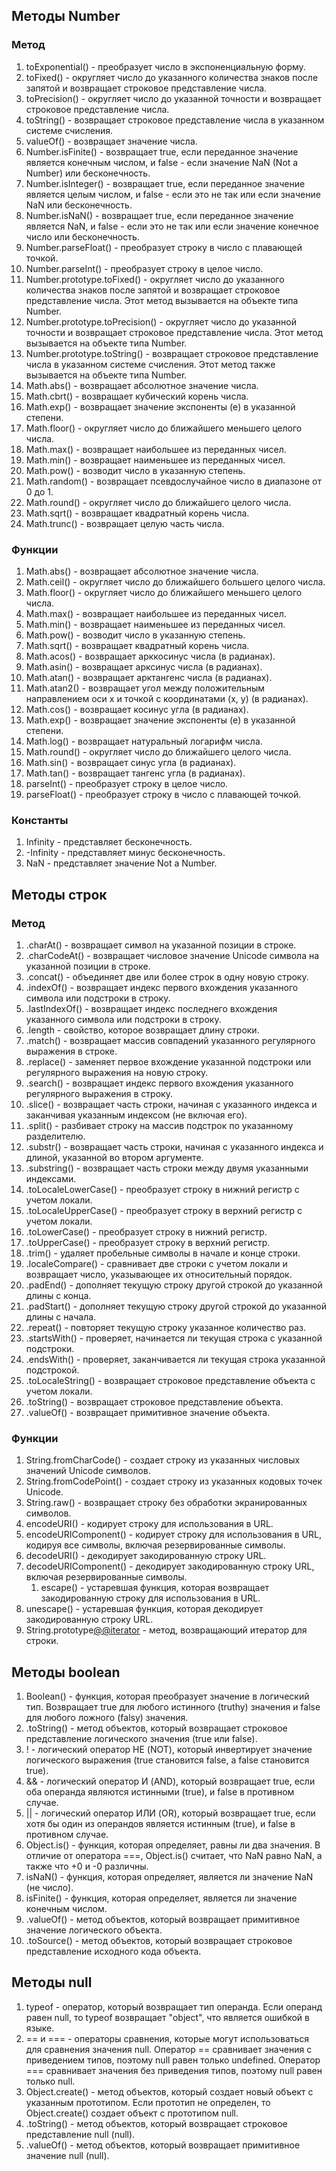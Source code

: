 
## Методы Number

### Метод

1. toExponential() - преобразует число в экспоненциальную форму.
2. toFixed() - округляет число до указанного количества знаков после запятой и возвращает строковое представление числа.
3. toPrecision() - округляет число до указанной точности и возвращает строковое представление числа.
4. toString() - возвращает строковое представление числа в указанном системе счисления.
5. valueOf() - возвращает значение числа.
6. Number.isFinite() - возвращает true, если переданное значение является конечным числом, и false - если значение NaN (Not a Number) или бесконечность.
7. Number.isInteger() - возвращает true, если переданное значение является целым числом, и false - если это не так или если значение NaN или бесконечность.
8. Number.isNaN() - возвращает true, если переданное значение является NaN, и false - если это не так или если значение конечное число или бесконечность.
9. Number.parseFloat() - преобразует строку в число с плавающей точкой.
10. Number.parseInt() - преобразует строку в целое число.
11. Number.prototype.toFixed() - округляет число до указанного количества знаков после запятой и возвращает строковое представление числа. Этот метод вызывается на объекте типа Number.
12. Number.prototype.toPrecision() - округляет число до указанной точности и возвращает строковое представление числа. Этот метод вызывается на объекте типа Number.
13. Number.prototype.toString() - возвращает строковое представление числа в указанном системе счисления. Этот метод также вызывается на объекте типа Number.
14. Math.abs() - возвращает абсолютное значение числа.
15. Math.cbrt() - возвращает кубический корень числа.
17. Math.exp() - возвращает значение экспоненты (e) в указанной степени.
18. Math.floor() - округляет число до ближайшего меньшего целого числа.
24. Math.max() - возвращает наибольшее из переданных чисел.
25. Math.min() - возвращает наименьшее из переданных чисел.
26. Math.pow() - возводит число в указанную степень.
27. Math.random() - возвращает псевдослучайное число в диапазоне от 0 до 1.
28. Math.round() - округляет число до ближайшего целого числа.
31. Math.sqrt() - возвращает квадратный корень числа.
33. Math.trunc() - возвращает целую часть числа.

### Функции


1. Math.abs() - возвращает абсолютное значение числа.
2. Math.ceil() - округляет число до ближайшего большего целого числа.
3. Math.floor() - округляет число до ближайшего меньшего целого числа.
4. Math.max() - возвращает наибольшее из переданных чисел.
5. Math.min() - возвращает наименьшее из переданных чисел.
6. Math.pow() - возводит число в указанную степень.
7. Math.sqrt() - возвращает квадратный корень числа.
8. Math.acos() - возвращает арккосинус числа (в радианах).
9. Math.asin() - возвращает арксинус числа (в радианах).
10. Math.atan() - возвращает арктангенс числа (в радианах).
11. Math.atan2() - возвращает угол между положительным направлением оси x и точкой с координатами (x, y) (в радианах).
12. Math.cos() - возвращает косинус угла (в радианах).
13. Math.exp() - возвращает значение экспоненты (e) в указанной степени.
14. Math.log() - возвращает натуральный логарифм числа.
15. Math.round() - округляет число до ближайшего целого числа.
16. Math.sin() - возвращает синус угла (в радианах).
17. Math.tan() - возвращает тангенс угла (в радианах).
18. parseInt() - преобразует строку в целое число.
19. parseFloat() - преобразует строку в число с плавающей точкой.

### Константы

1. Infinity - представляет бесконечность.
2. -Infinity - представляет минус бесконечность.
3. NaN - представляет значение Not a Number.

## Методы строк

### Метод

1. .charAt() - возвращает символ на указанной позиции в строке.
2. .charCodeAt() - возвращает числовое значение Unicode символа на указанной позиции в строке.
3. .concat() - объединяет две или более строк в одну новую строку.
4. .indexOf() - возвращает индекс первого вхождения указанного символа или подстроки в строку.
5. .lastIndexOf() - возвращает индекс последнего вхождения указанного символа или подстроки в строку.
6. .length - свойство, которое возвращает длину строки.
7. .match() - возвращает массив совпадений указанного регулярного выражения в строке.
8. .replace() - заменяет первое вхождение указанной подстроки или регулярного выражения на новую строку.
9. .search() - возвращает индекс первого вхождения указанного регулярного выражения в строку.
10. .slice() - возвращает часть строки, начиная с указанного индекса и заканчивая указанным индексом (не включая его).
11. .split() - разбивает строку на массив подстрок по указанному разделителю.
12. .substr() - возвращает часть строки, начиная с указанного индекса и длиной, указанной во втором аргументе.
13. .substring() - возвращает часть строки между двумя указанными индексами.
14. .toLocaleLowerCase() - преобразует строку в нижний регистр с учетом локали.
15. .toLocaleUpperCase() - преобразует строку в верхний регистр с учетом локали.
16. .toLowerCase() - преобразует строку в нижний регистр.
17. .toUpperCase() - преобразует строку в верхний регистр.
18. .trim() - удаляет пробельные символы в начале и конце строки.
19. .localeCompare() - сравнивает две строки с учетом локали и возвращает число, указывающее их относительный порядок.
20. .padEnd() - дополняет текущую строку другой строкой до указанной длины с конца.
21. .padStart() - дополняет текущую строку другой строкой до указанной длины с начала.
22. .repeat() - повторяет текущую строку указанное количество раз.
23. .startsWith() - проверяет, начинается ли текущая строка с указанной подстроки.
24. .endsWith() - проверяет, заканчивается ли текущая строка указанной подстрокой.
25. .toLocaleString() - возвращает строковое представление объекта с учетом локали.
26. .toString() - возвращает строковое представление объекта.
27. .valueOf() - возвращает примитивное значение объекта.

### Функции

1. String.fromCharCode() - создает строку из указанных числовых значений Unicode символов.
2. String.fromCodePoint() - создает строку из указанных кодовых точек Unicode.
3. String.raw() - возвращает строку без обработки экранированных символов.
4. encodeURI() - кодирует строку для использования в URL.
5. encodeURIComponent() - кодирует строку для использования в URL, кодируя все символы, включая резервированные символы.
6. decodeURI() - декодирует закодированную строку URL.
7. decodeURIComponent() - декодирует закодированную строку URL, включая резервированные символы.
	1. escape() - устаревшая функция, которая возвращает закодированную строку для использования в URL.
8. unescape() - устаревшая функция, которая декодирует закодированную строку URL.
9. String.prototype[@@iterator](https://poe.com/ChatGPT) - метод, возвращающий итератор для строки.


## Методы boolean

1. Boolean() - функция, которая преобразует значение в логический тип. Возвращает true для любого истинного (truthy) значения и false для любого ложного (falsy) значения.
2. .toString() - метод объектов, который возвращает строковое представление логического значения (true или false).
3. ! - логический оператор НЕ (NOT), который инвертирует значение логического выражения (true становится false, а false становится true).
4. && - логический оператор И (AND), который возвращает true, если оба операнда являются истинными (true), и false в противном случае.
5. || - логический оператор ИЛИ (OR), который возвращает true, если хотя бы один из операндов является истинным (true), и false в противном случае.
6. Object.is() - функция, которая определяет, равны ли два значения. В отличие от оператора ===, Object.is() считает, что NaN равно NaN, а также что +0 и -0 различны.
7. isNaN() - функция, которая определяет, является ли значение NaN (не число).
8. isFinite() - функция, которая определяет, является ли значение конечным числом.
9. .valueOf() - метод объектов, который возвращает примитивное значение логического объекта.
10. .toSource() - метод объектов, который возвращает строковое представление исходного кода объекта.

## Методы null

1. typeof - оператор, который возвращает тип операнда. Если операнд равен null, то typeof возвращает "object", что является ошибкой в языке.
2. == и === - операторы сравнения, которые могут использоваться для сравнения значения null. Оператор == сравнивает значения с приведением типов, поэтому null равен только undefined. Оператор === сравнивает значения без приведения типов, поэтому null равен только null.
3. Object.create() - метод объектов, который создает новый объект с указанным прототипом. Если прототип не определен, то Object.create() создает объект с прототипом null.
4. .toString() - метод объектов, который возвращает строковое представление null (null).
5. .valueOf() - метод объектов, который возвращает примитивное значение null (null).

